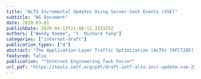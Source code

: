 ```yaml
---
title: "ALTO Incremental Updates Using Server-Sent Events (SSE)"
subtitle: "WG Document"
date: 2020-03-01
publishDate: 2020-04-13T21:08:12.333325Z
authors: ["Wendy Roome", "Y. Richard Yang"]
categories: ["internet-draft"]
publication_types: ["4"]
abstract: "The Application-Layer Traffic Optimization (ALTO) [RFC7285] protocol provides network related information, called network information resources, to client applications so that clients can make informed decisions in utilizing network resources. This document presents a mechanism to allow an ALTO server to push updates to ALTO clients, to achieve two benefits: (1) updates can be incremental, in that if only a small section of an information resource changes, the ALTO server can send just the changes; and (2) updates can be immediate, in that the ALTO server can send updates as soon as they are available."
featured: false
publication: "*Internet Engineering Task Force*"
url_pdf: "https://tools.ietf.org/pdf/draft-ietf-alto-incr-update-sse-22.pdf"
---
```


